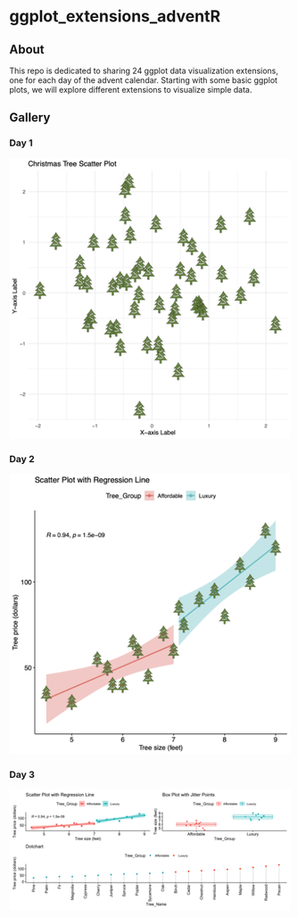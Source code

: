 # ggplot_extensions_adventR

## About
This repo is dedicated to sharing 24 ggplot data visualization extensions, one for each day of the advent calendar. Starting with some basic ggplot plots, we will explore different extensions to visualize simple data.

## Gallery

### Day 1
![Screenshot](Day_1/Day1_scatterplot_Christmas.png)

### Day 2
![Screenshot](Day_2/Day2_scatterplot_Christmas.png)

### Day 3
![Screenshot](Day_3/Day3_three_plots.png)

